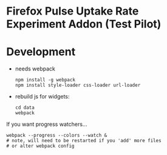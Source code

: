 Firefox Pulse Uptake Rate Experiment Addon (Test Pilot)
=========================================================



Development
===============

- needs webpack
  ```
  npm install -g webpack
  npm install style-loader css-loader url-loader
  ```

- rebuild js for widgets:
  ```
  cd data
  webpack
  ```

If you want progress watchers...

  ```
  webpack --progress --colors --watch &
  # note, will need to be restarted if you 'add' more files
  # or alter webpack config
  ```
